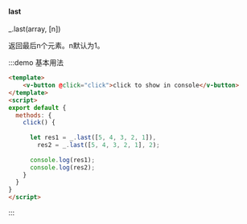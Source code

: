 #### last

_.last(array, [n]) 

返回最后n个元素。n默认为1。

:::demo 基本用法
```html
<template>
    <v-button @click="click">click to show in console</v-button>
</template>
<script>
export default {
  methods: {
    click() {
      
      let res1 = _.last([5, 4, 3, 2, 1]),
        res2 = _.last([5, 4, 3, 2, 1], 2);
      
      console.log(res1);
      console.log(res2);
    }
  }
}
</script>
```
:::
